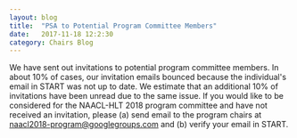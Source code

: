 ```yaml
---
layout: blog
title:  "PSA to Potential Program Committee Members"
date:   2017-11-18 12:2:30
category: Chairs Blog
---
```

We have sent out invitations to potential program committee members. In about 10% of cases, our invitation emails bounced because the individual's email in START was not up to date. We estimate that an additional 10% of invitations have been unread due to the same issue. If you would like to be considered for the NAACL-HLT 2018 program committee and have not received an invitation, please (a) send email to the program chairs at [naacl2018-program@googlegroups.com](mailto:naacl2018-program@googlegroups.com) and (b) verify your email in START.